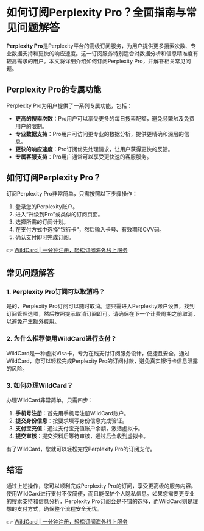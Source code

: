 # 如何订阅Perplexity Pro？全面指南与常见问题解答

**Perplexity Pro**是Perplexity平台的高级订阅服务，为用户提供更多搜索次数、专业数据支持和更快的响应速度。这一订阅服务特别适合对数据分析和信息精准度有较高需求的用户。本文将详细介绍如何订阅Perplexity Pro，并解答相关常见问题。

## Perplexity Pro的专属功能

Perplexity Pro为用户提供了一系列专属功能，包括：

- **更高的搜索次数**：Pro用户可以享受更多的每日搜索配额，避免频繁触及免费用户的限制。
- **专业数据支持**：Pro用户可访问更专业的数据分析，提供更精确和深层的信息。
- **更快的响应速度**：Pro订阅优先处理请求，让用户获得更快的反馈。
- **专属客服支持**：Pro用户通常可以享受更快速的客服服务。

## 如何订阅Perplexity Pro？

订阅Perplexity Pro非常简单，只需按照以下步骤操作：

1. 登录您的Perplexity账户。
2. 进入“升级到Pro”或类似的订阅页面。
3. 选择所需的订阅计划。
4. 在支付方式中选择“银行卡”，然后输入卡号、有效期和CVV码。
5. 确认支付即可完成订阅。

👉 [WildCard | 一分钟注册，轻松订阅海外线上服务](https://bbtdd.com/WildCard)

## 常见问题解答

### 1. Perplexity Pro订阅可以取消吗？

是的，Perplexity Pro订阅可以随时取消。您只需进入Perplexity账户设置，找到订阅管理选项，然后按照提示取消订阅即可。请确保在下一个计费周期之前取消，以避免产生额外费用。

### 2. 为什么推荐使用WildCard进行支付？

WildCard是一种虚拟Visa卡，专为在线支付订阅服务设计，便捷且安全。通过WildCard，您可以轻松完成Perplexity Pro的订阅付款，避免真实银行卡信息泄露的风险。

### 3. 如何办理WildCard？

办理WildCard非常简单，只需四步：

1. **手机号注册**：首先用手机号注册WildCard账户。
2. **提交身份信息**：按要求填写身份信息完成验证。
3. **支付宝充值**：通过支付宝充值账户余额，激活虚拟卡。
4. **提交审核**：提交资料后等待审核，通过后会收到虚拟卡。

有了WildCard，您就可以轻松完成Perplexity Pro的订阅支付。

## 结语

通过上述操作，您可以顺利完成Perplexity Pro的订阅，享受更高级的服务内容。使用WildCard进行支付不仅简便，而且能保护个人隐私信息。如果您需要更专业的搜索支持和信息分析，Perplexity Pro订阅会是不错的选择，而WildCard则是理想的支付方式，确保整个流程安全无忧。

👉 [WildCard | 一分钟注册，轻松订阅海外线上服务](https://bbtdd.com/WildCard)